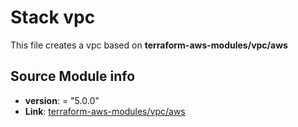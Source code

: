 
# Stack vpc
This file creates a vpc based on **terraform-aws-modules/vpc/aws**

## Source Module info
- **version**: = "5.0.0"
- **Link**: [terraform-aws-modules/vpc/aws](https://registry.terraform.io/modules/terraform-aws-modules/vpc/aws/5.0.0)
